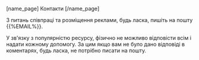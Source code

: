 [name_page] Контакти [/name_page]

З питань співпраці та розміщення реклами, будь ласка, пишіть на пошту {{%EMAIL%}}.

У зв'язку з популярністю ресурсу, фізично не можливо відповісти всім і надати кожному допомогу. За цим якщо вам не було дано відповіді в коментарях, будь ласка, не потрібно писати на пошту.